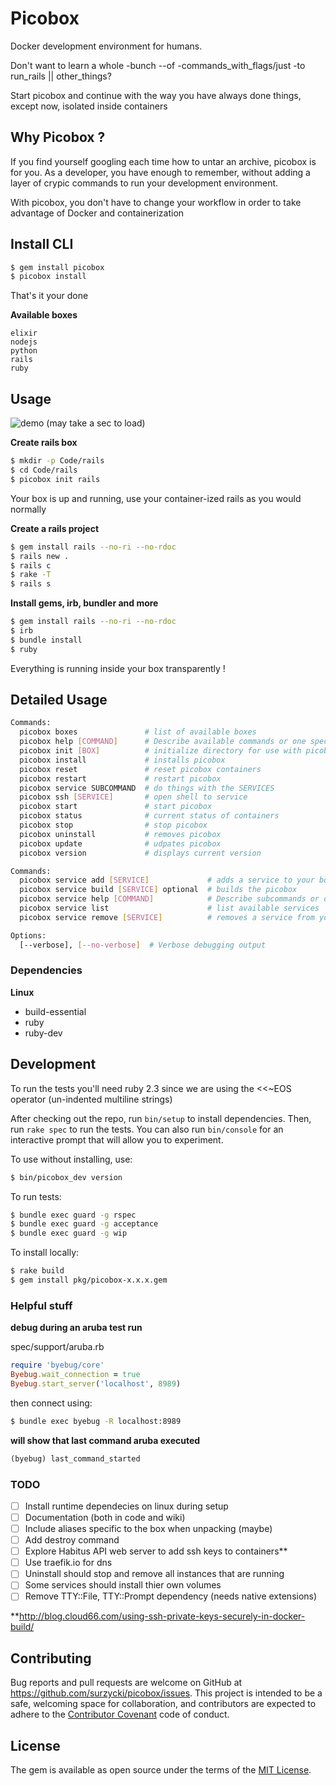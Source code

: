 # Picobox

Docker development environment for humans.

Don't want to learn a whole -bunch --of -commands_with_flags/just -to run_rails || other_things?

Start picobox and continue with the way you have always done things, except now, isolated inside containers


## Why Picobox ?

If you find yourself googling each time how to untar an archive, picobox is for
you.  As a developer, you have enough to remember, without adding a layer
of crypic commands to run your development environment.

With picobox, you don't have to change your workflow in order to take advantage of Docker and containerization


## Install CLI


```bash
$ gem install picobox
$ picobox install
```

That's it your done

**Available boxes**

    elixir
    nodejs
    python
    rails
    ruby


## Usage

![demo](https://github.com/surzycki/picobox/blob/master/docs/testdrive.gif)
(may take a sec to load)

**Create rails box**

```bash
$ mkdir -p Code/rails
$ cd Code/rails
$ picobox init rails
```

Your box is up and running, use your container-ized rails as you would normally

**Create a rails project**
```bash
$ gem install rails --no-ri --no-rdoc
$ rails new .
$ rails c
$ rake -T
$ rails s
```

**Install gems, irb, bundler and more**
```bash
$ gem install rails --no-ri --no-rdoc
$ irb
$ bundle install
$ ruby
```

Everything is running inside your box transparently !


## Detailed Usage

```bash
Commands:
  picobox boxes               # list of available boxes
  picobox help [COMMAND]      # Describe available commands or one specific command
  picobox init [BOX]          # initialize directory for use with picobox
  picobox install             # installs picobox
  picobox reset               # reset picobox containers
  picobox restart             # restart picobox
  picobox service SUBCOMMAND  # do things with the SERVICES
  picobox ssh [SERVICE]       # open shell to service
  picobox start               # start picobox
  picobox status              # current status of containers
  picobox stop                # stop picobox
  picobox uninstall           # removes picobox
  picobox update              # udpates picobox
  picobox version             # displays current version

Commands:
  picobox service add [SERVICE]             # adds a service to your box
  picobox service build [SERVICE] optional  # builds the picobox
  picobox service help [COMMAND]            # Describe subcommands or one specific subcommand
  picobox service list                      # list available services
  picobox service remove [SERVICE]          # removes a service from your box

Options:
  [--verbose], [--no-verbose]  # Verbose debugging output
```

### Dependencies
**Linux**

* build-essential
* ruby
* ruby-dev


## Development

To run the tests you'll need ruby 2.3 since we are using the <<~EOS operator (un-indented multiline strings)

After checking out the repo, run `bin/setup` to install dependencies. Then, run `rake spec` to run the tests. You can also run `bin/console` for an interactive prompt that will allow you to experiment.

To use without installing, use:

```bash
$ bin/picobox_dev version
```

To run tests:

```bash
$ bundle exec guard -g rspec
$ bundle exec guard -g acceptance
$ bundle exec guard -g wip
```


To install locally:

```bash
$ rake build
$ gem install pkg/picobox-x.x.x.gem
```

### Helpful stuff

**debug during an aruba test run**

spec/support/aruba.rb
```ruby
require 'byebug/core'
Byebug.wait_connection = true
Byebug.start_server('localhost', 8989)
```
then connect using:
```bash
$ bundle exec byebug -R localhost:8989
```

**will show that last command aruba executed**
```ruby
(byebug) last_command_started
```

### TODO
- [ ] Install runtime dependecies on linux during setup
- [ ] Documentation (both in code and wiki)
- [ ] Include aliases specific to the box when unpacking (maybe)
- [ ] Add destroy command
- [ ] Explore Habitus API web server to add ssh keys to containers**
- [ ] Use traefik.io for dns
- [ ] Uninstall should stop and remove all instances that are running
- [ ] Some services should install thier own volumes
- [ ] Remove TTY::File, TTY::Prompt dependency (needs native extensions)

**http://blog.cloud66.com/using-ssh-private-keys-securely-in-docker-build/

## Contributing

Bug reports and pull requests are welcome on GitHub at https://github.com/surzycki/picobox/issues. This project is intended to be a safe, welcoming space for collaboration, and contributors are expected to adhere to the [Contributor Covenant](http://contributor-covenant.org) code of conduct.


## License

The gem is available as open source under the terms of the [MIT License](http://opensource.org/licenses/MIT).

